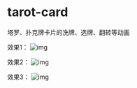# tarot-card
塔罗、扑克牌卡片的洗牌、选牌、翻转等动画

效果1：
![img](https://github.com/solochen/tarot-card/blob/master/app/src/main/assets/anim1.gif)

效果2：
![img](https://github.com/solochen/tarot-card/blob/master/app/src/main/assets/anim2.gif)

效果3：
![img](https://github.com/solochen/tarot-card/blob/master/app/src/main/assets/anim3.gif)



